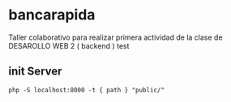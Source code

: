 # bancarapida
Taller colaborativo para realizar primera actividad de la clase de DESAROLLO WEB 2 ( backend )
test


## init Server 
`php -S localhost:8000 -t { path } "public/" `

